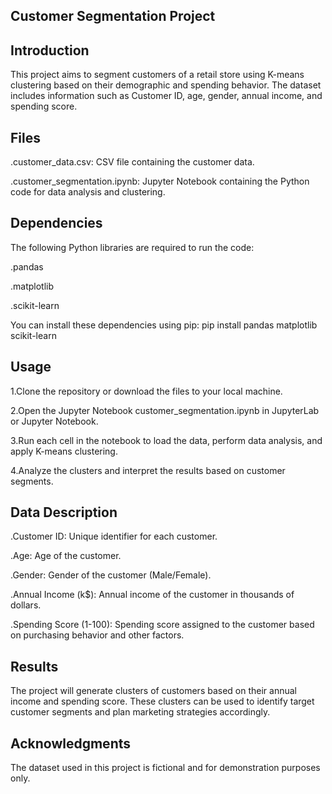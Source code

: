 **Customer Segmentation Project**
-----------------------------------------------------------------------------------------------------------------------------------------
**Introduction**
-----------------------------------------------------------------------------------------------------------------------------------------
This project aims to segment customers of a retail store using K-means clustering based on their demographic and spending behavior. The dataset includes information such as Customer ID, age, gender, annual income, and spending score.

**Files**
-----------------------------------------------------------------------------------------------------------------------------------------
.customer_data.csv: CSV file containing the customer data.

.customer_segmentation.ipynb: Jupyter Notebook containing the Python code for data analysis and clustering.

**Dependencies**
-----------------------------------------------------------------------------------------------------------------------------------------
The following Python libraries are required to run the code:

.pandas

.matplotlib

.scikit-learn

You can install these dependencies using pip: pip install pandas matplotlib scikit-learn

**Usage**
-----------------------------------------------------------------------------------------------------------------------------------------
1.Clone the repository or download the files to your local machine.

2.Open the Jupyter Notebook customer_segmentation.ipynb in JupyterLab or Jupyter Notebook.

3.Run each cell in the notebook to load the data, perform data analysis, and apply K-means clustering.

4.Analyze the clusters and interpret the results based on customer segments.

**Data Description**
-----------------------------------------------------------------------------------------------------------------------------------------
.Customer ID: Unique identifier for each customer.

.Age: Age of the customer.

.Gender: Gender of the customer (Male/Female).

.Annual Income (k$): Annual income of the customer in thousands of dollars.

.Spending Score (1-100): Spending score assigned to the customer based on purchasing behavior and other factors.

**Results**
-----------------------------------------------------------------------------------------------------------------------------------------
The project will generate clusters of customers based on their annual income and spending score. These clusters can be used to identify target customer segments and plan marketing strategies accordingly.

**Acknowledgments**
-----------------------------------------------------------------------------------------------------------------------------------------
The dataset used in this project is fictional and for demonstration purposes only.

